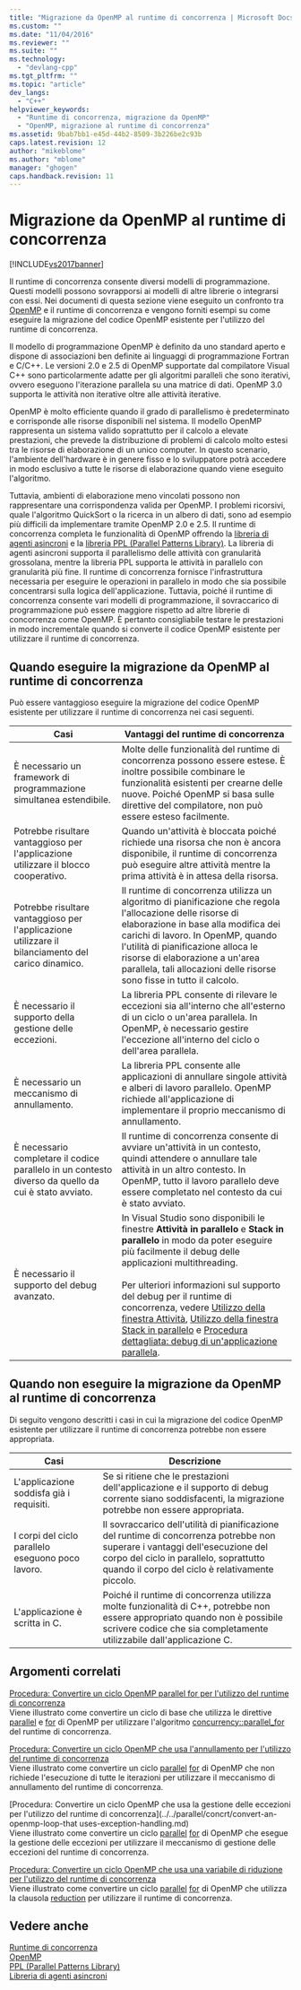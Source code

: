 ```yaml
---
title: "Migrazione da OpenMP al runtime di concorrenza | Microsoft Docs"
ms.custom: ""
ms.date: "11/04/2016"
ms.reviewer: ""
ms.suite: ""
ms.technology: 
  - "devlang-cpp"
ms.tgt_pltfrm: ""
ms.topic: "article"
dev_langs: 
  - "C++"
helpviewer_keywords: 
  - "Runtime di concorrenza, migrazione da OpenMP"
  - "OpenMP, migrazione al runtime di concorrenza"
ms.assetid: 9bab7bb1-e45d-44b2-8509-3b226be2c93b
caps.latest.revision: 12
author: "mikeblome"
ms.author: "mblome"
manager: "ghogen"
caps.handback.revision: 11
---
```

# Migrazione da OpenMP al runtime di concorrenza
[!INCLUDE[vs2017banner](../../assembler/inline/includes/vs2017banner.md)]

Il runtime di concorrenza consente diversi modelli di programmazione.  Questi modelli possono sovrapporsi ai modelli di altre librerie o integrarsi con essi.  Nei documenti di questa sezione viene eseguito un confronto tra [OpenMP](../../parallel/openmp/openmp-in-visual-cpp.md) e il runtime di concorrenza e vengono forniti esempi su come eseguire la migrazione del codice OpenMP esistente per l'utilizzo del runtime di concorrenza.  
  
 Il modello di programmazione OpenMP è definito da uno standard aperto e dispone di associazioni ben definite ai linguaggi di programmazione Fortran e C\/C\+\+.  Le versioni 2.0 e 2.5 di OpenMP supportate dal compilatore Visual C\+\+ sono particolarmente adatte per gli algoritmi paralleli che sono iterativi, ovvero eseguono l'iterazione parallela su una matrice di dati.  OpenMP 3.0 supporta le attività non iterative oltre alle attività iterative.  
  
 OpenMP è molto efficiente quando il grado di parallelismo è predeterminato e corrisponde alle risorse disponibili nel sistema.  Il modello OpenMP rappresenta un sistema valido soprattutto per il calcolo a elevate prestazioni, che prevede la distribuzione di problemi di calcolo molto estesi tra le risorse di elaborazione di un unico computer.  In questo scenario, l'ambiente dell'hardware è in genere fisso e lo sviluppatore potrà accedere in modo esclusivo a tutte le risorse di elaborazione quando viene eseguito l'algoritmo.  
  
 Tuttavia, ambienti di elaborazione meno vincolati possono non rappresentare una corrispondenza valida per OpenMP.  I problemi ricorsivi, quale l'algoritmo QuickSort o la ricerca in un albero di dati, sono ad esempio più difficili da implementare tramite OpenMP 2.0 e 2.5.  Il runtime di concorrenza completa le funzionalità di OpenMP offrendo la [libreria di agenti asincroni](../../parallel/concrt/asynchronous-agents-library.md) e la [libreria PPL \(Parallel Patterns Library\)](../../parallel/concrt/parallel-patterns-library-ppl.md).  La libreria di agenti asincroni supporta il parallelismo delle attività con granularità grossolana, mentre la libreria PPL supporta le attività in parallelo con granularità più fine.  Il runtime di concorrenza fornisce l'infrastruttura necessaria per eseguire le operazioni in parallelo in modo che sia possibile concentrarsi sulla logica dell'applicazione.  Tuttavia, poiché il runtime di concorrenza consente vari modelli di programmazione, il sovraccarico di programmazione può essere maggiore rispetto ad altre librerie di concorrenza come OpenMP.  È pertanto consigliabile testare le prestazioni in modo incrementale quando si converte il codice OpenMP esistente per utilizzare il runtime di concorrenza.  
  
## Quando eseguire la migrazione da OpenMP al runtime di concorrenza  
 Può essere vantaggioso eseguire la migrazione del codice OpenMP esistente per utilizzare il runtime di concorrenza nei casi seguenti.  
  
|Casi|Vantaggi del runtime di concorrenza|  
|----------|-----------------------------------------|  
|È necessario un framework di programmazione simultanea estendibile.|Molte delle funzionalità del runtime di concorrenza possono essere estese.  È inoltre possibile combinare le funzionalità esistenti per crearne delle nuove.  Poiché OpenMP si basa sulle direttive del compilatore, non può essere esteso facilmente.|  
|Potrebbe risultare vantaggioso per l'applicazione utilizzare il blocco cooperativo.|Quando un'attività è bloccata poiché richiede una risorsa che non è ancora disponibile, il runtime di concorrenza può eseguire altre attività mentre la prima attività è in attesa della risorsa.|  
|Potrebbe risultare vantaggioso per l'applicazione utilizzare il bilanciamento del carico dinamico.|Il runtime di concorrenza utilizza un algoritmo di pianificazione che regola l'allocazione delle risorse di elaborazione in base alla modifica dei carichi di lavoro.  In OpenMP, quando l'utilità di pianificazione alloca le risorse di elaborazione a un'area parallela, tali allocazioni delle risorse sono fisse in tutto il calcolo.|  
|È necessario il supporto della gestione delle eccezioni.|La libreria PPL consente di rilevare le eccezioni sia all'interno che all'esterno di un ciclo o un'area parallela.  In OpenMP, è necessario gestire l'eccezione all'interno del ciclo o dell'area parallela.|  
|È necessario un meccanismo di annullamento.|La libreria PPL consente alle applicazioni di annullare singole attività e alberi di lavoro parallelo.  OpenMP richiede all'applicazione di implementare il proprio meccanismo di annullamento.|  
|È necessario completare il codice parallelo in un contesto diverso da quello da cui è stato avviato.|Il runtime di concorrenza consente di avviare un'attività in un contesto, quindi attendere o annullare tale attività in un altro contesto.  In OpenMP, tutto il lavoro parallelo deve essere completato nel contesto da cui è stato avviato.|  
|È necessario il supporto del debug avanzato.|In Visual Studio sono disponibili le finestre **Attività in parallelo** e **Stack in parallelo** in modo da poter eseguire più facilmente il debug delle applicazioni multithreading.<br /><br /> Per ulteriori informazioni sul supporto del debug per il runtime di concorrenza, vedere [Utilizzo della finestra Attività](../Topic/Using%20the%20Tasks%20Window.md), [Utilizzo della finestra Stack in parallelo](../Topic/Using%20the%20Parallel%20Stacks%20Window.md) e [Procedura dettagliata: debug di un'applicazione parallela](../Topic/Walkthrough:%20Debugging%20a%20Parallel%20Application.md).|  
  
## Quando non eseguire la migrazione da OpenMP al runtime di concorrenza  
 Di seguito vengono descritti i casi in cui la migrazione del codice OpenMP esistente per utilizzare il runtime di concorrenza potrebbe non essere appropriata.  
  
|Casi|Descrizione|  
|----------|-----------------|  
|L'applicazione soddisfa già i requisiti.|Se si ritiene che le prestazioni dell'applicazione e il supporto di debug corrente siano soddisfacenti, la migrazione potrebbe non essere appropriata.|  
|I corpi del ciclo parallelo eseguono poco lavoro.|Il sovraccarico dell'utilità di pianificazione del runtime di concorrenza potrebbe non superare i vantaggi dell'esecuzione del corpo del ciclo in parallelo, soprattutto quando il corpo del ciclo è relativamente piccolo.|  
|L'applicazione è scritta in C.|Poiché il runtime di concorrenza utilizza molte funzionalità di C\+\+, potrebbe non essere appropriato quando non è possibile scrivere codice che sia completamente utilizzabile dall'applicazione C.|  
  
## Argomenti correlati  
 [Procedura: Convertire un ciclo OpenMP parallel for per l'utilizzo del runtime di concorrenza](../../parallel/concrt/how-to-convert-an-openmp-parallel-for-loop-to-use-the-concurrency-runtime.md)  
 Viene illustrato come convertire un ciclo di base che utilizza le direttive [parallel](../../parallel/openmp/reference/parallel.md) e [for](../../parallel/openmp/reference/for-openmp.md) di OpenMP per utilizzare l'algoritmo [concurrency::parallel\_for](../Topic/parallel_for%20Function.md) del runtime di concorrenza.  
  
 [Procedura: Convertire un ciclo OpenMP che usa l'annullamento per l'utilizzo del runtime di concorrenza](../../parallel/concrt/convert-an-openmp-loop-that-uses-cancellation.md)  
 Viene illustrato come convertire un ciclo [parallel](../../parallel/openmp/reference/parallel.md) [for](../../parallel/openmp/reference/for-openmp.md) di OpenMP che non richiede l'esecuzione di tutte le iterazioni per utilizzare il meccanismo di annullamento del runtime di concorrenza.  
  
 [Procedura: Convertire un ciclo OpenMP che usa la gestione delle eccezioni per l'utilizzo del runtime di concorrenza](../../parallel/concrt/convert-an-openmp-loop-that uses-exception-handling.md)  
 Viene illustrato come convertire un ciclo [parallel](../../parallel/openmp/reference/parallel.md) [for](../../parallel/openmp/reference/for-openmp.md) di OpenMP che esegue la gestione delle eccezioni per utilizzare il meccanismo di gestione delle eccezioni del runtime di concorrenza.  
  
 [Procedura: Convertire un ciclo OpenMP che usa una variabile di riduzione per l'utilizzo del runtime di concorrenza](../../parallel/concrt/convert-an-openmp-loop-that-uses-a-reduction-variable.md)  
 Viene illustrato come convertire un ciclo [parallel](../../parallel/openmp/reference/parallel.md) [for](../../parallel/openmp/reference/for-openmp.md) di OpenMP che utilizza la clausola [reduction](../../parallel/openmp/reference/reduction.md) per utilizzare il runtime di concorrenza.  
  
## Vedere anche  
 [Runtime di concorrenza](../../parallel/concrt/concurrency-runtime.md)   
 [OpenMP](../../parallel/openmp/openmp-in-visual-cpp.md)   
 [PPL \(Parallel Patterns Library\)](../../parallel/concrt/parallel-patterns-library-ppl.md)   
 [Libreria di agenti asincroni](../../parallel/concrt/asynchronous-agents-library.md)